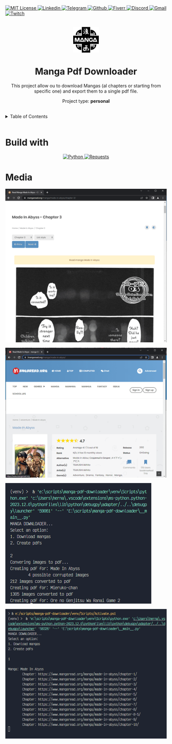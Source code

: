 <div><a href='https://github.com/tree/master/blob/master/LICENSE' target='_blank'>
                <img src='https://img.shields.io/github/license/tree/master.svg?style=for-the-badge' alt='MIT License' height='30px'/>
            </a><a href='https://www.linkedin.com/in/francisco-dari-hernandez-6456b6181/' target='_blank'>
                <img src='https://img.shields.io/static/v1?style=for-the-badge&message=LinkedIn&color=0A66C2&logo=LinkedIn&logoColor=FFFFFF&label=' alt='Linkedin' height='30px'/>
            </a><a href='https://t.me/darideveloper' target='_blank'>
                <img src='https://img.shields.io/static/v1?style=for-the-badge&message=Telegram&color=26A5E4&logo=Telegram&logoColor=FFFFFF&label=' alt='Telegram' height='30px'/>
            </a><a href='https://github.com/darideveloper' target='_blank'>
                <img src='https://img.shields.io/static/v1?style=for-the-badge&message=GitHub&color=181717&logo=GitHub&logoColor=FFFFFF&label=' alt='Github' height='30px'/>
            </a><a href='https://www.fiverr.com/darideveloper' target='_blank'>
                <img src='https://img.shields.io/static/v1?style=for-the-badge&message=Fiverr&color=222222&logo=Fiverr&logoColor=1DBF73&label=' alt='Fiverr' height='30px'/>
            </a><a href='https://discord.com/users/992019836811083826' target='_blank'>
                <img src='https://img.shields.io/static/v1?style=for-the-badge&message=Discord&color=5865F2&logo=Discord&logoColor=FFFFFF&label=' alt='Discord' height='30px'/>
            </a><a href='mailto:darideveloper@gmail.com?subject=Hello Dari Developer' target='_blank'>
                <img src='https://img.shields.io/static/v1?style=for-the-badge&message=Gmail&color=EA4335&logo=Gmail&logoColor=FFFFFF&label=' alt='Gmail' height='30px'/>
            </a><a href='https://www.twitch.tv/darideveloper' target='_blank'>
                <img src='https://img.shields.io/static/v1?style=for-the-badge&message=Twitch&color=b9a3e3&logo=Twitch&logoColor=ffffff&label=' alt='Twitch' height='30px'/>
            </a></div><div align='center'><br><br><img src='https://github.com/darideveloper/manga-pdf-downloader/blob/master/logo.png?raw=true' alt='Manga Pdf Downloader' height='80px'/>



# Manga Pdf Downloader

This project allow ou to download Mangas (al chapters or starting from specific one) and export them to a single pdf file.

Project type: **personal**

</div><br><details>
            <summary>Table of Contents</summary>
            <ol>
<li><a href='#buildwith'>Build With</a></li>
<li><a href='#media'>Media</a></li>
<li><a href='#details'>Details</a></li>
<li><a href='#install'>Install</a></li>
<li><a href='#settings'>Settings</a></li>
<li><a href='#run'>Run</a></li>
<li><a href='#roadmap'>Roadmap</a></li></ol>
        </details><br>

# Build with

<div align='center'><a href='https://www.python.org/' target='_blank'> <img src='https://cdn.svgporn.com/logos/python.svg' alt='Python' title='Python' height='50px'/> </a><a href='https://requests.readthedocs.io/en/latest/' target='_blank'> <img src='https://requests.readthedocs.io/en/latest/_static/requests-sidebar.png' alt='Requests' title='Requests' height='50px'/> </a></div>

# Media

![Chapter Page](https://github.com/darideveloper/manga-pdf-downloader/blob/master/screenshots/chapter-page.png?raw=true)

![Chapters List Page](https://github.com/darideveloper/manga-pdf-downloader/blob/master/screenshots/chapters-list-page.png?raw=true)

![Terminal Converting](https://github.com/darideveloper/manga-pdf-downloader/blob/master/screenshots/terminal-convert.png?raw=true)

![Terminal Downloader](https://github.com/darideveloper/manga-pdf-downloader/blob/master/screenshots/terminal-download.png?raw=true)

